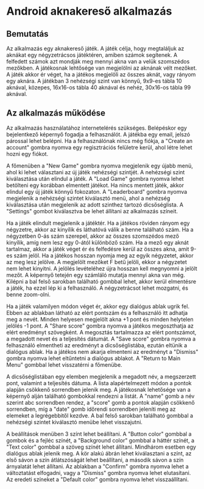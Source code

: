 # Android aknakereső alkalmazás

## Bemutatás

Az alkalmazás egy aknakereső játék. A játék célja, hogy megtaláljuk az aknákat egy négyzetrácsos játéktéren, amiben számok segítenek.
A felfedett számok azt mondják meg mennyi akna van a velük szomszédos mezőkben. A játékosnak lehtősége van megjelölni az aknának vélt mezőket.
A játék akkor ér véget, ha a játékos megjelöli az összes aknát, vagy rányom egy aknára.
A játékban 3 nehézségi szint van könnyű, 9x9-es tábla 10 aknával, közepes, 16x16-os tábla 40 aknával és nehéz, 30x16-os tábla 99 aknával.

## Az alkalmazás működése

Az alkalmazás használatához internetelérés szükséges. Belépéskor egy bejelentkező képernyő fogadja a felhasználót. A játékba egy email, jelszó párossal lehet belépni. 
Ha a felhasználónak nincs még fiókja, a "Create an account" gombra nyomva egy regisztrációs felületre kerül, ahol létre lehet hozni egy fiókot.

A főmenüben a "New Game" gombra nyomva megjelenik egy újabb menü, 
ahol ki lehet választani az új játék nehézségi szintjét. A nehézségi szint kiválasztása után elindul a játék. A "Load Game" gombra nyomva lehet betölteni egy korábban elmentett játékot. 
Ha nincs mentett játék, akkor elindul egy új játék könnyű fokozaton. A "Leaderboard" gombra nyomva megjelenik a nehézségi szintet kiválasztó menü, 
ahol a nehézség kiválasztása után megjelenik az adott szinthez tartozó dicsőséglista. 
A "Settings" gombot kiválasztva be lehet állítani az alkalmazás színeit.

Ha a játék elindult megjelenik a játéktér. Ha a játékos röviden rányom egy négyzetre, akkor az kinyílik és láthatóvá válik a benne található szám. Ha a négyzetben 0-ás szám szerepel, 
akkor az összes szomszédos mező kinyílik, amíg nem lesz egy 0-ától különböző szám. Ha a mező egy aknát tartalmaz, akkor a játék véget ér és felfedésre kerül az összes akna, amit 9-es szám jelöl. 
Ha a játékos hosszan nyomja meg az egyik négyzetet, akkor az meg lesz jelölve. A megjelölt mezőket F betű jelöli, ekkor a négyzetet nem lehet kinyitni. A jelölés levételéhez újra hosszan kell megnyomni a jelölt mezőt. 
A képernyő tetején egy számláló mutatja mennyi akna van még. Kilépni a bal felső sarokban található gombbal lehet, akkor kerül elmentésre a játék, ha ezzel lép ki a felhasználó. A négyzetrácsot lehet mozgatni, és benne zoom-olni.

Ha a játék valamilyen módon véget ér, akkor egy dialógus ablak ugrik fel. Ebben az ablakban látható az elért pontszám és a felhasználó itt adhatja meg a nevét. 
Minden helyesen megjelölt akna +1 pont és minden helytelen jelölés -1 pont. A "Share score" gombra nyomva a játékos megoszthatja az elért eredményt szövegként. 
A megosztás tartalmazza az elért pontszámot, a megadott nevet és a teljesítés dátumát. A "Save score" gombra nyomva a felhasználó elmentheti az eredményt a dicsőséglistába, ezután eltünik a dialógus ablak. 
Ha a játékos nem akarja elmenteni az eredményt a "Dismiss" gombra nyomva lehet eltűntetni a dialógus ablakot. A "Return to Main Menu" gombbal lehet visszatérni a főmenübe.

A dicsőséglistában egy elemben megjelenik a megadott név, a megszerzett pont, valamint a teljesítés dátuma. A lista alapértelmezett módon a pontok alapján csökkenő sorrendben jelenik meg. 
A játékosnak lehetősége van a képernyő alján található gombokkal rendezni a listát. A "name" gomb a név szerint abc sorrendben rendez, a "score" gomb a pontok alapján csökkenő sorrendben, 
míg a "date" gomb időrendi sorrendben jeleníti meg az elemeket a legrégebbitől kezdve. A bal felső sarokban található gombbal a nehézségi szintet kiválasztó menübe lehet visszajutni.

A beállítások menüben 3 színt lehet beállítani. A "Button color" gombbal a gombok és a fejléc színét, a "Background color" gombbal a háttér színét, a "Text color" gombbal a szöveg színét lehet állítani. 
Mindhárom esetben egy dialógus ablak jelenik meg. A kör alakú ábrán lehet kiválasztani a színt, az első sávon a szín átlátszóságát lehet beállítani, a második sávon a szín árnyalatát lehet állítani. 
Az ablakban a "Confirm" gombra nyomva lehet a változtatást elfogadni, vagy a "Dismiss" gombra nyomva lehet elutasítani. 
Az eredeti színeket a "Default color" gombra nyomva lehet visszaállítani.